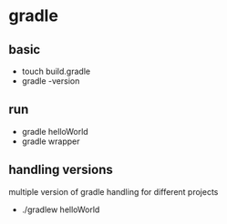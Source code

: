 # gradle

## basic

* touch build.gradle 
* gradle -version

## run 

* gradle helloWorld
* gradle wrapper

## handling versions
multiple version of gradle handling for different projects

* ./gradlew helloWorld

